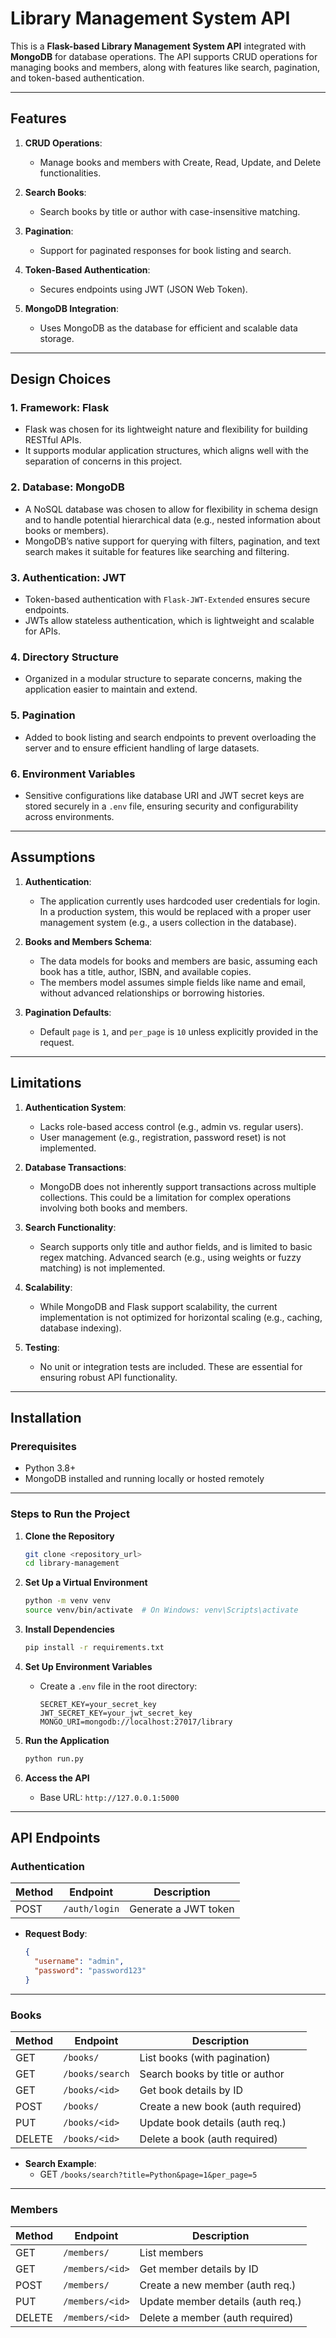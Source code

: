# Library Management System API

This is a **Flask-based Library Management System API** integrated with **MongoDB** for database operations. The API supports CRUD operations for managing books and members, along with features like search, pagination, and token-based authentication.

---

## Features

1. **CRUD Operations**:
   - Manage books and members with Create, Read, Update, and Delete functionalities.

2. **Search Books**:
   - Search books by title or author with case-insensitive matching.

3. **Pagination**:
   - Support for paginated responses for book listing and search.

4. **Token-Based Authentication**:
   - Secures endpoints using JWT (JSON Web Token).

5. **MongoDB Integration**:
   - Uses MongoDB as the database for efficient and scalable data storage.

---

## Design Choices

### 1. **Framework: Flask**
   - Flask was chosen for its lightweight nature and flexibility for building RESTful APIs.
   - It supports modular application structures, which aligns well with the separation of concerns in this project.

### 2. **Database: MongoDB**
   - A NoSQL database was chosen to allow for flexibility in schema design and to handle potential hierarchical data (e.g., nested information about books or members).
   - MongoDB’s native support for querying with filters, pagination, and text search makes it suitable for features like searching and filtering.

### 3. **Authentication: JWT**
   - Token-based authentication with `Flask-JWT-Extended` ensures secure endpoints.
   - JWTs allow stateless authentication, which is lightweight and scalable for APIs.

### 4. **Directory Structure**
   - Organized in a modular structure to separate concerns, making the application easier to maintain and extend.

### 5. **Pagination**
   - Added to book listing and search endpoints to prevent overloading the server and to ensure efficient handling of large datasets.

### 6. **Environment Variables**
   - Sensitive configurations like database URI and JWT secret keys are stored securely in a `.env` file, ensuring security and configurability across environments.

---

## Assumptions

1. **Authentication**:
   - The application currently uses hardcoded user credentials for login. In a production system, this would be replaced with a proper user management system (e.g., a users collection in the database).

2. **Books and Members Schema**:
   - The data models for books and members are basic, assuming each book has a title, author, ISBN, and available copies.
   - The members model assumes simple fields like name and email, without advanced relationships or borrowing histories.

3. **Pagination Defaults**:
   - Default `page` is `1`, and `per_page` is `10` unless explicitly provided in the request.

---

## Limitations

1. **Authentication System**:
   - Lacks role-based access control (e.g., admin vs. regular users).
   - User management (e.g., registration, password reset) is not implemented.

2. **Database Transactions**:
   - MongoDB does not inherently support transactions across multiple collections. This could be a limitation for complex operations involving both books and members.

3. **Search Functionality**:
   - Search supports only title and author fields, and is limited to basic regex matching. Advanced search (e.g., using weights or fuzzy matching) is not implemented.

4. **Scalability**:
   - While MongoDB and Flask support scalability, the current implementation is not optimized for horizontal scaling (e.g., caching, database indexing).

5. **Testing**:
   - No unit or integration tests are included. These are essential for ensuring robust API functionality.

---

## Installation

### Prerequisites

- Python 3.8+
- MongoDB installed and running locally or hosted remotely

---

### Steps to Run the Project

1. **Clone the Repository**
   ```bash
   git clone <repository_url>
   cd library-management
   ```

2. **Set Up a Virtual Environment**
   ```bash
   python -m venv venv
   source venv/bin/activate  # On Windows: venv\Scripts\activate
   ```

3. **Install Dependencies**
   ```bash
   pip install -r requirements.txt
   ```

4. **Set Up Environment Variables**
   - Create a `.env` file in the root directory:
     ```plaintext
     SECRET_KEY=your_secret_key
     JWT_SECRET_KEY=your_jwt_secret_key
     MONGO_URI=mongodb://localhost:27017/library
     ```

5. **Run the Application**
   ```bash
   python run.py
   ```

6. **Access the API**
   - Base URL: `http://127.0.0.1:5000`

---

## API Endpoints

### Authentication
| Method | Endpoint         | Description                  |
|--------|------------------|------------------------------|
| POST   | `/auth/login`    | Generate a JWT token         |

- **Request Body**:
  ```json
  {
    "username": "admin",
    "password": "password123"
  }
  ```

---

### Books
| Method | Endpoint            | Description                       |
|--------|---------------------|-----------------------------------|
| GET    | `/books/`           | List books (with pagination)      |
| GET    | `/books/search`     | Search books by title or author   |
| GET    | `/books/<id>`       | Get book details by ID            |
| POST   | `/books/`           | Create a new book (auth required) |
| PUT    | `/books/<id>`       | Update book details (auth req.)   |
| DELETE | `/books/<id>`       | Delete a book (auth required)     |

- **Search Example**:
  - GET `/books/search?title=Python&page=1&per_page=5`

---

### Members
| Method | Endpoint            | Description                       |
|--------|---------------------|-----------------------------------|
| GET    | `/members/`         | List members                     |
| GET    | `/members/<id>`     | Get member details by ID          |
| POST   | `/members/`         | Create a new member (auth req.)   |
| PUT    | `/members/<id>`     | Update member details (auth req.) |
| DELETE | `/members/<id>`     | Delete a member (auth required)   |

